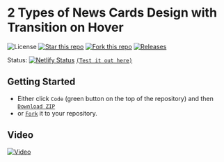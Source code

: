 # 2 Types of News Cards Design with Transition on Hover

![License](https://img.shields.io/npm/l/css-star-rating.svg) 
[![Star this repo](https://badgen.net/github/stars/blank-yt/2-Types-of-News-Cards-Design-with-Transition-on-Hover)](https://github.com/blank-yt/2-Types-of-News-Cards-Design-with-Transition-on-Hover/stargazers/)
[![Fork this repo](https://badgen.net/github/forks/blank-yt/2-Types-of-News-Cards-Design-with-Transition-on-Hover)](https://github.com/blank-yt/2-Types-of-News-Cards-Design-with-Transition-on-Hover/fork/)
[![Releases](https://img.shields.io/github/downloads/blank-yt/2-Types-of-News-Cards-Design-with-Transition-on-Hover/total.svg)](https://github.com/blank-yt/2-Types-of-News-Cards-Design-with-Transition-on-Hover/archive/refs/tags/Release.zip)

Status: [![Netlify Status](https://api.netlify.com/api/v1/badges/890e5d80-b335-4943-8eb7-e2e300964c53/deploy-status)](https://lustrous-cendol-90507d.netlify.app/) [`(Test it out here)`](https://lustrous-cendol-90507d.netlify.app/)

## Getting Started
- Either click `Code` (green button on the top of the repository) and then [`Download ZIP`](https://github.com/blank-yt/2-Types-of-News-Cards-Design-with-Transition-on-Hover/archive/refs/tags/Release.zip)
- or [`Fork`](https://github.com/blank-yt/2-Types-of-News-Cards-Design-with-Transition-on-Hover/fork) it to your repository.

## Video
[![Video](https://img.youtube.com/vi/lVkbxY8pwbU/0.jpg)](https://www.youtube.com/watch?v=lVkbxY8pwbU)
